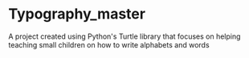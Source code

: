 # Typography_master
A project created using Python's Turtle library that focuses on helping teaching small children on how to write alphabets and words
